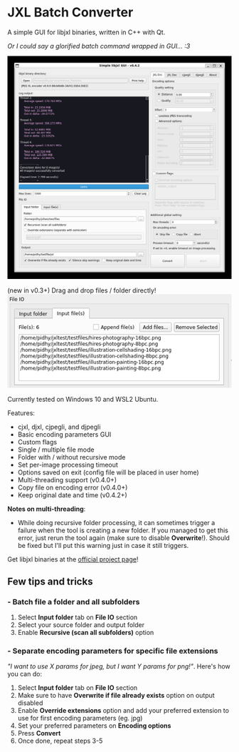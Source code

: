 # JXL Batch Converter
A simple GUI for libjxl binaries, written in C++ with Qt.

*Or I could say a glorified batch command wrapped in GUI... :3*

![Screnshot](simplelibjxlgui-v042.png)

(new in v0.3+) Drag and drop files / folder directly!
![Screnshot-DragNDrop](simplelibjxlgui-v03-filelists.png)

Currently tested on Windows 10 and WSL2 Ubuntu.

Features:
- cjxl, djxl, cjpegli, and djpegli
- Basic encoding parameters GUI
- Custom flags
- Single / multiple file mode
- Folder with / without recursive mode
- Set per-image processing timeout
- Options saved on exit (config file will be placed in user home)
- Multi-threading support (v0.4.0+)
- Copy file on encoding error (v0.4.0+)
- Keep original date and time (v0.4.2+)

**Notes on multi-threading**:
- While doing recursive folder processing, it can sometimes trigger a failure when the tool is creating a new folder. If you managed to get this error, just rerun the tool again (make sure to disable **Overwrite**!). Should be fixed but I'll put this warning just in case it still triggers.

Get libjxl binaries at the [official project page](https://github.com/libjxl/libjxl)!

## Few tips and tricks
### - Batch file a folder and all subfolders
1. Select **Input folder** tab on **File IO** section
2. Select your source folder and output folder
3. Enable **Recursive (scan all subfolders)** option

### - Separate encoding parameters for specific file extensions
*"I want to use X params for jpeg, but I want Y params for png!"*. Here's how you can do:
1. Select **Input folder** tab on **File IO** section
2. Make sure to have **Overwrite if file already exists** option on output disabled
3. Enable **Override extensions** option and add your preferred extension to use for first encoding parameters (eg. jpg)
4. Set your preferred parameters on **Encoding options**
5. Press **Convert**
6. Once done, repeat steps 3-5
